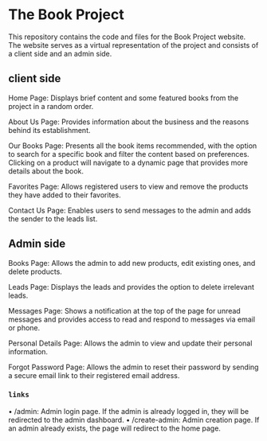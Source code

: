 # The Book Project

This repository contains the code and files for the Book Project website. The website serves as a virtual representation of the project and consists of a client side and an admin side.

## client side

Home Page: Displays brief content and some featured books from the project in a random order.

About Us Page: Provides information about the business and the reasons behind its establishment.

Our Books Page: Presents all the book items recommended, with the option to search for a specific book and filter the content based on preferences. Clicking on a product will navigate to a dynamic page that provides more details about the book.

Favorites Page: Allows registered users to view and remove the products they have added to their favorites.

Contact Us Page: Enables users to send messages to the admin and adds the sender to the leads list.

## Admin side

Books Page: Allows the admin to add new products, edit existing ones, and delete products.

Leads Page: Displays the leads and provides the option to delete irrelevant leads.

Messages Page: Shows a notification at the top of the page for unread messages and provides access to read and respond to messages via email or phone.

Personal Details Page: Allows the admin to view and update their personal information.

Forgot Password Page: Allows the admin to reset their password by sending a secure email link to their registered email address.


### `links`

•	/admin: Admin login page. If the admin is already logged in, they will be redirected to the admin dashboard.
•	/create-admin: Admin creation page. If an admin already exists, the page will redirect to the home page.





